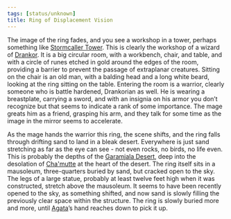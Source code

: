 ```yaml
---
tags: [status/unknown]
title: Ring of Displacement Vision
---
```


The image of the ring fades, and you see a workshop in a tower, perhaps something like [Stormcaller Tower](<../../../gazetteer/greater-dunmar/dunmari-basin/stormcaller-tower.md>). This is clearly the workshop of a wizard of [Drankor](<../../../history/drankorian-era/drankor.md>). It is a big circular room, with a workbench, chair, and table, and with a circle of runes etched in gold around the edges of the room, providing a barrier to prevent the passage of extraplanar creatures. Sitting on the chair is an old man, with a balding head and a long white beard, looking at the ring sitting on the table. Entering the room is a warrior, clearly someone who is battle hardened, Drankorian as well. He is wearing a breastplate, carrying a sword, and with an insignia on his armor you don’t recognize but that seems to indicate a rank of some importance. The mage greats him as a friend, grasping his arm, and they talk for some time as the image in the mirror seems to accelerate. 

As the mage hands the warrior this ring, the scene shifts, and the ring falls through drifting sand to land in a bleak desert. Everywhere is just sand stretching as far as the eye can see - not even rocks, no birds, no life even. This is probably the depths of the [Garamjala Desert](<../../../gazetteer/greater-dunmar/garamjala-plateau/garamjala-desert.md>), deep into the desolation of [Cha'mutte](<../../../people/extraplanar-powers/cha-mutte.md>) at the heart of the desert. The ring itself sits in a mausoleum, three-quarters buried by sand, but cracked open to the sky. The legs of a large statue, probably at least twelve feet high when it was constructed, stretch above the mausoleum. It seems to have been recently opened to the sky, as something shifted, and now sand is slowly filling the previously clear space within the structure. The ring is slowly buried more and more, until [Agata](<../../../people/fey/agata.md>)’s hand reaches down to pick it up.

